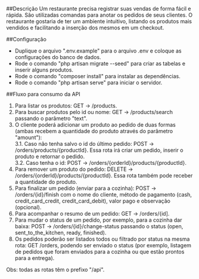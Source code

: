 ##Descrição
Um restaurante precisa registrar suas vendas de forma fácil e rápida. São utilizadas
comandas para anotar os pedidos de seus clientes. O restaurante gostaria de ter um
ambiente intuitivo, listando os produtos mais vendidos e facilitando a inserção dos
mesmos em um checkout.

##Configuração
* Duplique o arquivo ".env.example" para o arquivo .env e coloque as configurações do banco de dados.
* Rode o comando "php artisan migrate --seed" para criar as tabelas e inserir alguns produtos.
* Rode o comando "composer install" para instalar as dependências.
* Rode o comando "php artisan serve" para iniciar o servidor.

##Fluxo para consumo da API
1. Para listar os produtos: GET -> /products.
2. Para buscar produtos pelo id ou nome: GET -> /products/search passando o parâmetro "text".
3. O cliente poderá adicionar um produto ao pedido de duas formas (ambas recebem a quantidade do produto através do parâmetro "amount"):  
3.1. Caso não tenha salvo o id do último pedido: POST -> /orders/products/{productId}. Essa rota irá criar um pedido, inserir o produto e retornar o pedido.  
3.2. Caso tenha o id: POST -> /orders/{orderId}/products/{productId}.
4. Para remover um produto do pedido: DELETE -> /orders/{orderId}/products/{productId}. Essa rota também pode receber a quantidade do produto.
5. Para finalizar um pedido (enviar para a cozinha): POST -> /orders/{id}/finish com o nome do cliente, método de pagamento (cash, credit_card_credit, credit_card_debit), valor pago e observação (opcional).
6. Para acompanhar o resumo de um pedido: GET -> /orders/{id].
7. Para mudar o status de um pedido, por exemplo, para a cozinha dar baixa: POST -> /orders/{id}/change-status passando o status (open, sent_to_the_kitchen, ready, finished).
8. Os pedidos poderão ser listados todos ou filtrado por status na mesma rota: GET /orders, podendo ser enviado o status (por exemplo, listagem de pedidos que foram enviados para a cozinha ou que estão prontos para a entrega).

Obs: todas as rotas têm o prefixo "/api".
